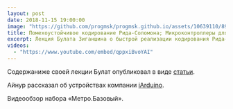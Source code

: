 ```yaml
---
layout: post
date: 2018-11-15 19:00:00
image: "https://github.com/progmsk/progmsk.github.io/assets/10639110/8976f2a9-d956-451d-8991-d0ac935df418"
title: Помехоустойчивое кодирование Рида-Соломона; Микроконтроллеры для детей
excerpt: Лекция Булата Зиганшина о быстрой реализации кодирования Рида-Соломана. Рассказ Айнура Сулейманова о моделировании для детей.
videos:
  - "https://www.youtube.com/embed/qppxiBvoYAI"
---
```


Содержаниже своей лекции Булат опубликовал в виде [статьи](https://github.com/Bulat-Ziganshin/FastECC/blob/master/ReedSolomonFFT-ru.md).

Айнур рассказал об устройствах компании [iArduino](https://iarduino.ru/).

Видеообзор набора &laquo;Метро.Базовый&raquo;.
